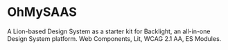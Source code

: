 # OhMySAAS
A Lion-based Design System as a starter kit for Backlight, an all-in-one Design System platform. Web Components, Lit, WCAG 2.1 AA, ES Modules.
